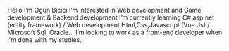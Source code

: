 Hello I’m Ogun Bicici
I’m interested in Web development and Game development & Backend development
I’m currently learning C# asp.net (entity framework) / Web development Html,Css,Javascript (Vue Js) / Microsoft Sql, Oracle...
I’m looking to work as a front-end developer when i'm done with my studies.
